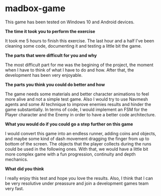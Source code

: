 # madbox-game

This game has been tested on Windows 10 and Android devices.

**The time it took you to perform the exercise**

It took me 5 hours to finish this exercise. The last hour and a half I've been cleaning some code, documenting it and testing a little bit the game.

**The parts that were difficult for you and why**

The most difficult part for me was the begining of the project, the moment when I have to think of what I have to do and how. After that, the development has been very enjoyable.

**The parts you think you could do better and how**

The game needs some materials and better character animations to feel more alive and not a simple test game. Also I would try to use Navmesh agents and some AI technique to improve enemies results and hinder the game substantially. In terms of code, I would implement an FSM for the Player character and the Enemy in order to have a better code architecture.

**What you would do if you could go a step further on this game**

I would convert this game into an endless runner, adding coins and objects, and maybe some kind of dash movement dragging the finger from up to bottom of the screen. The objects that the player collects during the runs could be used in the following ones. 
With that, we would have a little bit more complex game with a fun progression, continuity and depth mechanics.

**What did you think**

I really enjoy this test and hope you love the results. Also, I think that I can be very resolutive under preassure and join a development games team very fast.